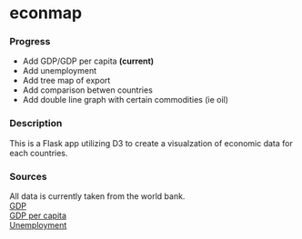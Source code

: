 # econmap

### Progress
- Add GDP/GDP per capita **(current)**
- Add unemployment
- Add tree map of export
- Add comparison betwen countries
- Add double line graph with certain commodities (ie oil)

### Description
This is a Flask app utilizing D3 to create a visualzation of economic data for each countries.

### Sources
All data is currently taken from the world bank.    
[GDP](https://data.worldbank.org/indicator/NY.GDP.MKTP.CD)    
[GDP per capita](https://data.worldbank.org/indicator/NY.GDP.PCAP.CD)   
[Unemployment](https://data.worldbank.org/indicator/SL.UEM.TOTL.NE.ZS?view=chart)   
